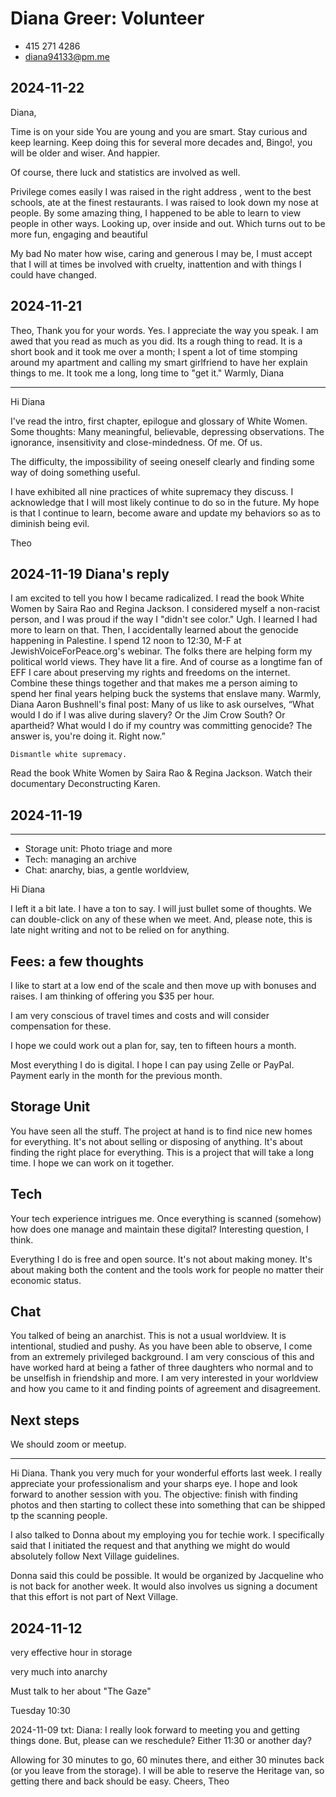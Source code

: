 # Diana Greer: Volunteer

* 415 271 4286
* diana94133@pm.me




## 2024-11-22

Diana,

Time is on your side
You are young and you are smart. Stay curious and keep learning. Keep doing this for several more decades and, Bingo!, you will be older and wiser. And happier.

Of course, there luck and statistics are involved as well.

Privilege comes easily
I was raised in the right address , went to the best schools, ate at the finest restaurants. I was raised to look down my nose at people. By some amazing thing, I happened to be able to learn to view people in other ways. Looking up, over inside and out. Which turns out to be more fun, engaging and beautiful

My bad
No mater how wise, caring and generous I may be, I must accept that I will at times be involved with cruelty, inattention and with things I could have changed.



## 2024-11-21

Theo,
Thank you for your words. Yes.
I appreciate the way you speak.
I am awed that you read as much as you did.
Its a rough thing to read. It is a short book and it took me over a month; I spent a lot of time stomping around my apartment and calling my smart girlfriend to have her explain things to me. It took me a long, long time to "get it."
Warmly,
Diana

***

Hi Diana

I've read the intro, first chapter, epilogue and glossary of White Women. Some thoughts: Many meaningful, believable, depressing observations. The ignorance, insensitivity and close-mindedness. Of me. Of us.

The difficulty, the impossibility of seeing oneself clearly and finding some way of doing something useful.

I have exhibited all nine practices of white supremacy they discuss. I acknowledge that I will most likely continue to do so in the future.  My hope is that I continue to learn, become aware and update my behaviors so as to diminish being evil.

Theo

## 2024-11-19 Diana's reply

I am excited to tell you how I became radicalized. I read the book White Women by Saira Rao and Regina Jackson. I considered myself a non-racist person, and I was proud if the way I "didn't see color." Ugh. I learned I had more to learn on that. Then, I accidentally learned about the genocide happening in Palestine. I spend 12 noon to 12:30, M-F at JewishVoiceForPeace.org's webinar. The folks there are helping form my political world views. They have lit a fire. And of course as a longtime fan of EFF I care about preserving my rights and freedoms on the internet. Combine these things together and that makes me a person aiming to spend her final years helping buck the systems that enslave many.
Warmly,
Diana
    Aaron Bushnell's final post: Many of us like to ask ourselves, “What would I do if I was alive during slavery? Or the Jim Crow South? Or apartheid?
What would I do if my country was committing genocide?
The answer is, you're doing it. Right now.”

    Dismantle white supremacy.
Read the book White Women by Saira Rao & Regina Jackson.
Watch their documentary Deconstructing Karen.

## 2024-11-19

***

* Storage unit: Photo triage and more
* Tech: managing an archive
* Chat: anarchy, bias, a gentle worldview,

Hi Diana

I left it a bit late. I have a ton to say. I will just bullet some of thoughts. We can double-click on any of these when we meet. And, please note, this is late night writing and not to be relied on for anything.

## Fees: a few thoughts
I like to start at a low end of the scale and then move up with bonuses and raises. I am thinking of offering you $35 per hour.

I am very conscious of travel times and costs and will consider compensation for these.

I hope we could work out a plan for, say, ten to fifteen hours a month.

Most everything I do is digital. I hope I can pay using Zelle or PayPal. Payment early in the month for the previous month.


## Storage Unit

You have seen all the stuff. The project at hand is to find nice new homes for everything. It's not about selling or disposing of anything. It's about finding the right place for everything. This is a project that will take a long time. I hope we can work on it together.

## Tech

Your tech experience intrigues me. Once everything is scanned (somehow) how does one manage and maintain these digital? Interesting question, I think.

Everything I do is free and open source. It's not about making money. It's about making both the content and the tools work for people no matter their economic status.

## Chat

You talked of being an anarchist. This is not a usual worldview. It is intentional, studied and pushy. As you have been able to observe, I come from an extremely privileged background. I am very conscious of this and have worked hard at being a father of three daughters who normal and to be unselfish in friendship and more. I am very interested in your worldview and how you came to it and finding points of agreement and disagreement.

## Next steps

We should zoom or meetup.





***

Hi Diana. Thank you very much for your wonderful efforts last week. I really appreciate your professionalism and your sharps eye. I hope and look forward to another session with you. The objective: finish with finding photos and then starting to collect these into something that can be shipped tp the scanning people.

I also talked to Donna about my employing you for techie work. I specifically said that I initiated the request and that anything we might do would absolutely follow Next Village guidelines.

Donna said this could be possible. It would be organized by Jacqueline who is not back for another week. It would also involves us signing a document that this effort is not part of Next Village.


## 2024-11-12

very effective hour in storage

very much into anarchy

Must talk to her about "The Gaze"

Tuesday 10:30

2024-11-09 txt: Diana: I really look forward to meeting you and getting things done. But, please can we reschedule? Either 11:30 or another day?

Allowing for 30 minutes to go, 60 minutes there, and either 30 minutes back (or you leave from the storage). I will be able to reserve the Heritage van, so getting there and back should be easy. Cheers, Theo
